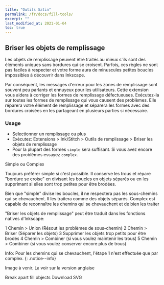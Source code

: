 ```yaml
---
title: "Outils Satin"
permalink: /fr/docs/fill-tools/
excerpt: ""
last_modified_at: 2021-01-04
toc: true
---
```

## Briser les objets de remplissage

Les objets de remplissage peuvent être traités au mieux s'ils sont des éléments uniques sans bordures qui se croisent. Parfois, ces règles ne sont pas faciles à respecter et votre forme aura de minuscules petites boucles impossibles à découvrir dans Inkscape.

Par conséquent, les messages d'erreur pour les zones de remplissage sont souvent peu parlants et ennuyeux pour les utilisateurs. Cette extension vous aidera à corriger les formes de remplissage défectueuses. Exécutez-la sur toutes les formes de remplissage qui vous causent des problèmes. Elle réparera votre élément de remplissage et séparera les formes avec des bordures croisées en les partageant en plusieurs parties si nécessaire.


### Usage

* Selectionner un remplissage ou plus
* Exécutez: Extensions > Ink/Stitch  > Outils de remplissage > Briser les objets de remplissage
* Pour la plupart des formes `simple` sera suffisant. Si vous avez encore des problèmes essayez `complex`.

Simple ou Complex

Toujours préférer simple si c'est possible. Il conserve les trous et répare "bordure se croise" en divisant les boucles en objets séparés ou en les supprimant si elles sont trop petites pour être brodées.

Bien que "simple" divise les boucles, il ne respectera pas les sous-chemins qui se chevauchent. Il les traitera comme des objets séparés. Complex est capable de reconnaître les chemins qui se chevauchent et de bien les traiter

"Briser les objets de remplissage" peut être traduit dans les fonctions natives d'Inkscape:

   1 Chemin > Union (Résout les problèmes de sous-chemin)
   2 Chemin > Briser (Séparer les objets)
   3 Supprimer les objets trop petits pour être brodés
   4 Chemin > Combiner (si vous voulez maintenir les trous)
   5 Chemin > Combiner (si vous voulez conserver encore plus de trous)

Info: Pour les chemins qui se chevauchent, l'étape 1 n'est effectuée que par complex. {: .notice--info}

Image à venir. La voir sur la version anglaise

Break apart fill objects Download SVG
